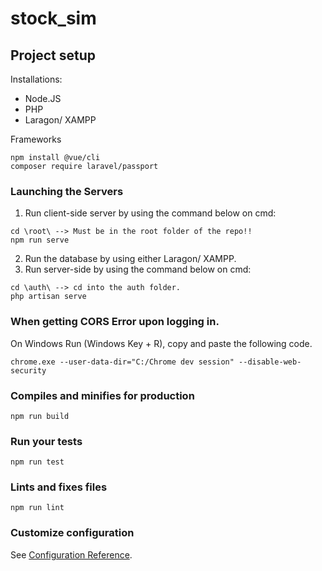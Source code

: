 # stock_sim

## Project setup
Installations: 
* Node.JS 
* PHP 
* Laragon/ XAMPP 

Frameworks
```
npm install @vue/cli
composer require laravel/passport
```

### Launching the Servers
1. Run client-side server by using the command below on cmd:
```
cd \root\ --> Must be in the root folder of the repo!!
npm run serve
```
2. Run the database by using either Laragon/ XAMPP.
3. Run server-side by using the command below on cmd:
```
cd \auth\ --> cd into the auth folder.
php artisan serve
```
### When getting CORS Error upon logging in.
On Windows Run (Windows Key + R), copy and paste the following code.
```
chrome.exe --user-data-dir="C:/Chrome dev session" --disable-web-security
```

### Compiles and minifies for production
```
npm run build
```

### Run your tests
```
npm run test
```

### Lints and fixes files
```
npm run lint
```

### Customize configuration
See [Configuration Reference](https://cli.vuejs.org/config/).
